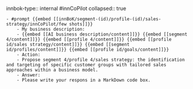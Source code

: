 innbok-type:: internal
#innCoPilot
collapsed:: true

	- #prompt {{embed [[innBoK/segment-(id)/profile-(id)/sales-strategy/innCoPilot/few shots]]}}
		- My business description:
		- {{embed [[AI business description/content]]}} {{embed [[segment 4/content]]}} {{embed [[profile 4/content]]}} {{embed [[profile id/sales strategy/content]]}} {{embed [[segment id/profiles/content]]}} {{embed [[profile id/goals/content]]}}
		- Action:
		- Propose segment 4/profile 4/sales strategy: the identification and targeting of specific customer groups with tailored sales approaches within a business model.
		- Answer:
		- Please write your respons in a MarkDown code box.